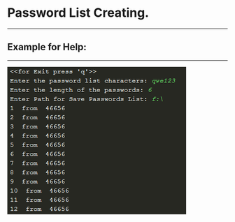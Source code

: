 # Password List Creating.
----------------------

## Example for Help:
------------------
![alt text](pass.png)
